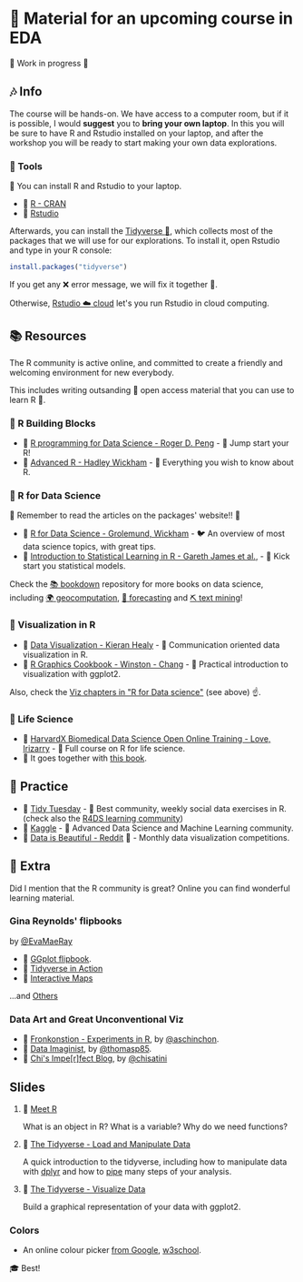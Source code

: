 # :milky_way: Material for an upcoming course in EDA

:rocket: Work in progress :construction_worker: 


## :notes: Info

The course will be hands-on. We have access to a computer room, but if it is possible, I would **suggest** you to **bring your own laptop**. In this you will be sure to have R and Rstudio installed on your laptop, and after the workshop you will be ready to start making your own data explorations.


### :hammer: Tools

:floppy_disk: You can install R and Rstudio to your laptop.

- :link: [R - CRAN](https://cran.r-project.org/)
- :link: [Rstudio](https://rstudio.com/products/rstudio/download/#download)

Afterwards, you can install the [Tidyverse :milky_way:](https://www.tidyverse.org/), which collects most of the packages that we will use for our explorations. To install it, open Rstudio  and type in your R console:

```r
install.packages("tidyverse")
```

If you get any :x: error message, we will fix it together :sparkler:.


Otherwise, [Rstudio :cloud: cloud](https://rstudio.cloud/) let's you run Rstudio in cloud computing.


## :books: Resources

The R community is active online, and committed to create a friendly and welcoming environment for new everybody.

This includes writing outsanding :book: open access material that you can use to learn R :whale:.


### :rice: R Building Blocks

- :link: [R programming for Data Science - Roger D. Peng](https://bookdown.org/rdpeng/rprogdatascience/) - :tiger: Jump start your R!
- :link: [Advanced R - Hadley Wickham](https://adv-r.hadley.nz/) - :elephant: Everything you wish to know about R.

### :milky_way: R for Data Science

:saxophone: Remember to read the articles on the packages' website!! :saxophone:

- :link: [R for Data Science - Grolemund, Wickham](https://r4ds.had.co.nz/) - :bird: An overview of most data science topics, with great tips.
- :link: [Introduction to Statistical Learning in R - Gareth James et al.,](https://faculty.marshall.usc.edu/gareth-james/ISL/) - :dog: Kick start you statistical models.

Check the [:books: bookdown](https://bookdown.org/) repository for more books on data science, including [:earth_africa: geocomputation](https://geocompr.robinlovelace.net/), [:tophat: forecasting](https://otexts.com/fpp2/) and [:pick: text mining](https://www.tidytextmining.com/)!


### :art: Visualization in R

- :link: [Data Visualization - Kieran Healy](https://socviz.co) - :tropical_fish: Communication oriented data visualization in R.
- :link: [R Graphics Cookbook - Winston - Chang](https://r-graphics.org/) - :octopus: Practical introduction to visualization with ggplot2.

Also, check the [Viz chapters in "R for Data science"](https://r4ds.had.co.nz/data-visualisation.html) (see above) :point_up:.

### :blossom: Life Science

- :link: [HarvardX Biomedical Data Science Open Online Training - Love, Irizarry](https://rafalab.github.io/pages/harvardx.html) - :snail: Full course on R for life science.
- :link: It goes together with [this book](https://rafalab.github.io/dsbook/).

## :violin: Practice
 
- :link: [Tidy Tuesday](https://github.com/rfordatascience/tidytuesday) - :fish_cake: Best community, weekly social data exercises in R. (check also the [R4DS learning community](https://www.jessemaegan.com/post/r4ds-the-next-iteration/))
- :link: [Kaggle](https://www.kaggle.com/) - :shaved_ice: Advanced Data Science and Machine Learning community.
- :link: [Data is Beautiful - Reddit](https://www.reddit.com/r/dataisbeautiful/) :oden: - Monthly data visualization competitions.

## :hibiscus: Extra

Did I mention that the R community is great? Online you can find wonderful learning material.

### Gina Reynolds' flipbooks

by [@EvaMaeRay](https://twitter.com/EvaMaeRey)

- :link: [GGplot flipbook](https://evamaerey.github.io/ggplot_flipbook/ggplot_flipbook_xaringan.html#1).
- :link: [Tidyverse in Action](https://evamaerey.github.io/tidyverse_in_action/tidyverse_in_action.html#1)
- :link: [Interactive Maps](https://evamaerey.github.io/little_flipbooks_library/leaflet/leaflet#1)

...and [Others](https://github.com/EvaMaeRey/little_flipbooks_library)

### Data Art and Great Unconventional Viz

- :link: [Fronkonstion - Experiments in R](https://fronkonstin.com/), by [@aschinchon](https://twitter.com/aschinchon).
- :link: [Data Imaginist](https://www.data-imaginist.com/), by [@thomasp85](https://twitter.com/thomasp85).
- :link: [Chi's Impe[r]fect Blog](https://chichacha.netlify.com/), by [@chisatini](https://twitter.com/chisatini)

## Slides

1. :link: [Meet R](https://othomantegazza.github.io/eda-class/slides/01-meet-r.html#1)

    What is an object in R? What is a variable? Why do we need functions?

1. :link: [The Tidyverse - Load and Manipulate Data](https://othomantegazza.github.io/eda-class/slides/02-intro-to-tidyverse.html#1) 

    A quick introduction to the tidyverse, including how to manipulate data with [dplyr](https://dplyr.tidyverse.org/articles/dplyr.html) and how to [pipe](https://magrittr.tidyverse.org/) many steps of your analysis.

1. :link: [The Tidyverse - Visualize Data](https://othomantegazza.github.io/eda-class/slides/03-intro-to-the-tidyverse.html#1) 

    Build a graphical representation of your data with ggplot2.




### Colors

- An online colour picker [from Google](https://www.google.com/search?q=colour+picker+online&oq=colour+picker+online), [w3school](https://www.w3schools.com/colors/colors_picker.asp). 

:mortar_board: Best! 